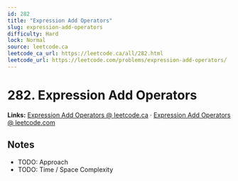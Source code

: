 ```yaml
--- 
id: 282
title: "Expression Add Operators"
slug: expression-add-operators
difficulty: Hard
lock: Normal
source: leetcode.ca
leetcode_ca_url: https://leetcode.ca/all/282.html
leetcode_url: https://leetcode.com/problems/expression-add-operators/
---
```


# 282. Expression Add Operators

**Links:** [Expression Add Operators @ leetcode.ca](https://leetcode.ca/all/282.html) · [Expression Add Operators @ leetcode.com](https://leetcode.com/problems/expression-add-operators/)

## Notes
- TODO: Approach
- TODO: Time / Space Complexity
